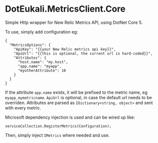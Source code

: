 # DotEukali.MetricsClient.Core
Simple Http wrapper for New Relic Metrics API, using DotNet Core 5.

To use, simply add configuration eg:

```
{
  "MetricsOptions": {
    "ApiKey": "{{your New Relic metrics api key}}",
    "ApiUrl": "{{this is optional, the current url is hard-coded}}",
    "Attributes": {
      "host.name": "my.host",
      "app.name": "myapp",
      "myotherAttribute": 10
    }
  }
}
```

If the attribute `app.name` exists, it will be prefixed to the metric name, eg `myapp_mymetricname`.
`ApiUrl` is optional, in case the default url needs to be overriden.
Attributes are parsed as `IDictionary<string, object>` and sent with every metric.

Microsoft dependency injection is used and can be wired up like:
```
serviceCollection.RegisterMetrics(Configuration);
```

Then, simply inject `IMetrics` where needed and use.
